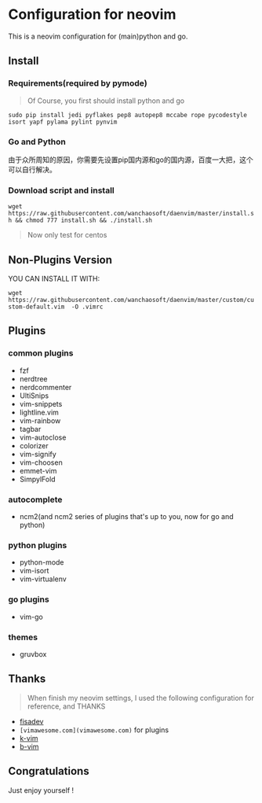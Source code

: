# Configuration for neovim

This is a neovim configuration for (main)python and go.

## Install

### Requirements(required by pymode)

> Of Course, you first should install python and go

`
sudo pip install jedi pyflakes pep8 autopep8 mccabe rope pycodestyle isort yapf pylama pylint pynvim
`
### Go and Python

由于众所周知的原因，你需要先设置pip国内源和go的国内源，百度一大把，这个可以自行解决。

### Download script and install

`
wget https://raw.githubusercontent.com/wanchaosoft/daenvim/master/install.sh && chmod 777 install.sh && ./install.sh
`

> Now only test for centos

## Non-Plugins Version

YOU CAN INSTALL IT WITH:

`
wget https://raw.githubusercontent.com/wanchaosoft/daenvim/master/custom/custom-default.vim  -O .vimrc
`
## Plugins

### common plugins

- fzf
- nerdtree
- nerdcommenter
- UltiSnips
- vim-snippets
- lightline.vim
- vim-rainbow
- tagbar
- vim-autoclose
- colorizer
- vim-signify
- vim-choosen
- emmet-vim
- SimpylFold

### autocomplete

- ncm2(and ncm2 series of plugins that's up to you, now for go and python)

### python plugins

- python-mode
- vim-isort
- vim-virtualenv

### go plugins

- vim-go

### themes

- gruvbox

## Thanks

> When finish my neovim settings, I used the following configuration for reference, and THANKS 

- [fisadev](http://github.com/fisadev/fisa-vim-config)
- `[vimawesome.com](vimawesome.com)` for plugins
- [k-vim](https://github.com/wklken/k-vim)
- [b-vim](https://github.com/nine2/b-vim)

## Congratulations

Just enjoy yourself !
